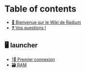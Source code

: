 # Table of contents

* [👋 Bienvenue sur le Wiki de Radium](README.md)
* [❓ Vos questions !](vos-questions.md)

## 🖥 launcher

* [1⃣ Premier connexion](launcher/premier-connexion.md)
* [🗃 RAM](launcher/ram.md)
